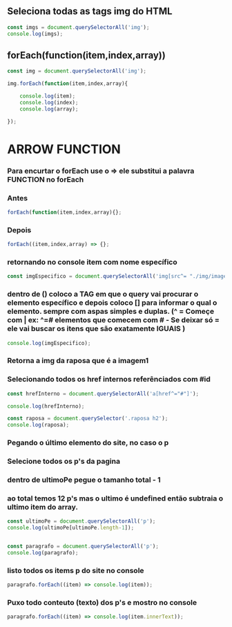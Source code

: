 ## Seleciona todas as tags img do HTML
```Javascript
const imgs = document.querySelectorAll('img');
console.log(imgs);
```
## forEach(function(item,index,array))
```Javascript
const img = document.querySelectorAll('img');

img.forEach(function(item,index,array){

    console.log(item);
    console.log(index);
    console.log(array);

});
```

# ARROW FUNCTION
### Para encurtar o forEach use o => ele substitui a palavra FUNCTION no forEach
### Antes
```javascript
forEach(function(item,index,array){};
```

### Depois
```javascript
forEach((item,index,array) => {};
```

### retornando no console item com nome específico
```javascript
const imgEspecifico = document.querySelectorAll('img[src^= "./img/imagem1"]');
```
### dentro de () coloco a TAG em que o query vai procurar o elemento específico e depois coloco [] para informar o qual o elemento. sempre com aspas simples e duplas. (^ = Começe com | ex: ^=# elementos que comecem com # - Se deixar só = ele vai buscar os itens que são exatamente IGUAIS )
```javascript
console.log(imgEspecifico);
```
### Retorna a img da raposa que é a imagem1

### Selecionando todos os href internos referênciados com #id
```javascript
const hrefInterno = document.querySelectorAll('a[href^="#"]');

console.log(hrefInterno);

const raposa = document.querySelector('.raposa h2');
console.log(raposa);
```
### Pegando o último elemento do site, no caso o p

### Selecione todos os p's da pagina

### dentro de ultimoPe pegue o tamanho total - 1

### ao total temos 12 p's mas o ultimo é undefined então subtraia o ultimo item do array.
```javascript
const ultimoPe = document.querySelectorAll('p');
console.log(ultimoPe[ultimoPe.length-1]);


const paragrafo = document.querySelectorAll('p');
console.log(paragrafo);
```
### listo todos os items p do site no console
```javascript
paragrafo.forEach((item) => console.log(item));
```
### Puxo todo conteuto (texto) dos p's e mostro no console
```javascript
paragrafo.forEach((item) => console.log(item.innerText));
```

